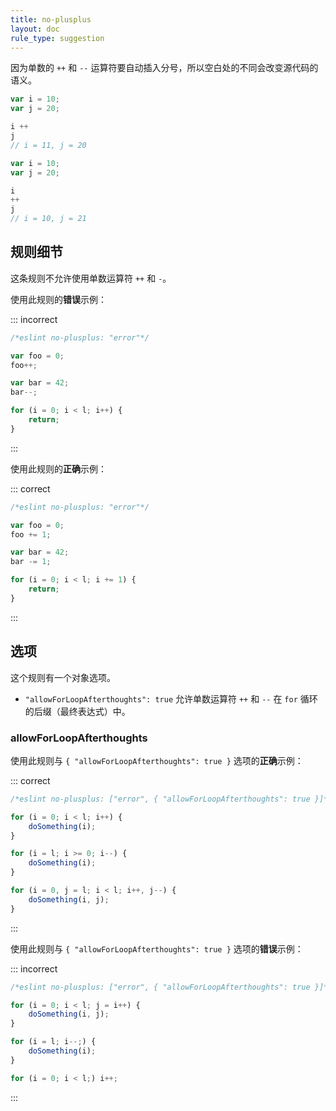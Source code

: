```yaml
---
title: no-plusplus
layout: doc
rule_type: suggestion
---
```


因为单数的 `++` 和 `--` 运算符要自动插入分号，所以空白处的不同会改变源代码的语义。

```js
var i = 10;
var j = 20;

i ++
j
// i = 11, j = 20
```

```js
var i = 10;
var j = 20;

i
++
j
// i = 10, j = 21
```

## 规则细节

这条规则不允许使用单数运算符 `++` 和 `-`。

使用此规则的**错误**示例：

::: incorrect

```js
/*eslint no-plusplus: "error"*/

var foo = 0;
foo++;

var bar = 42;
bar--;

for (i = 0; i < l; i++) {
    return;
}
```

:::

使用此规则的**正确**示例：

::: correct

```js
/*eslint no-plusplus: "error"*/

var foo = 0;
foo += 1;

var bar = 42;
bar -= 1;

for (i = 0; i < l; i += 1) {
    return;
}
```

:::

## 选项

这个规则有一个对象选项。

* `"allowForLoopAfterthoughts": true` 允许单数运算符 `++` 和 `--` 在 `for` 循环的后缀（最终表达式）中。

### allowForLoopAfterthoughts

使用此规则与 `{ "allowForLoopAfterthoughts": true }` 选项的**正确**示例：

::: correct

```js
/*eslint no-plusplus: ["error", { "allowForLoopAfterthoughts": true }]*/

for (i = 0; i < l; i++) {
    doSomething(i);
}

for (i = l; i >= 0; i--) {
    doSomething(i);
}

for (i = 0, j = l; i < l; i++, j--) {
    doSomething(i, j);
}
```

:::

使用此规则与 `{ "allowForLoopAfterthoughts": true }` 选项的**错误**示例：

::: incorrect

```js
/*eslint no-plusplus: ["error", { "allowForLoopAfterthoughts": true }]*/

for (i = 0; i < l; j = i++) {
    doSomething(i, j);
}

for (i = l; i--;) {
    doSomething(i);
}

for (i = 0; i < l;) i++;
```

:::
